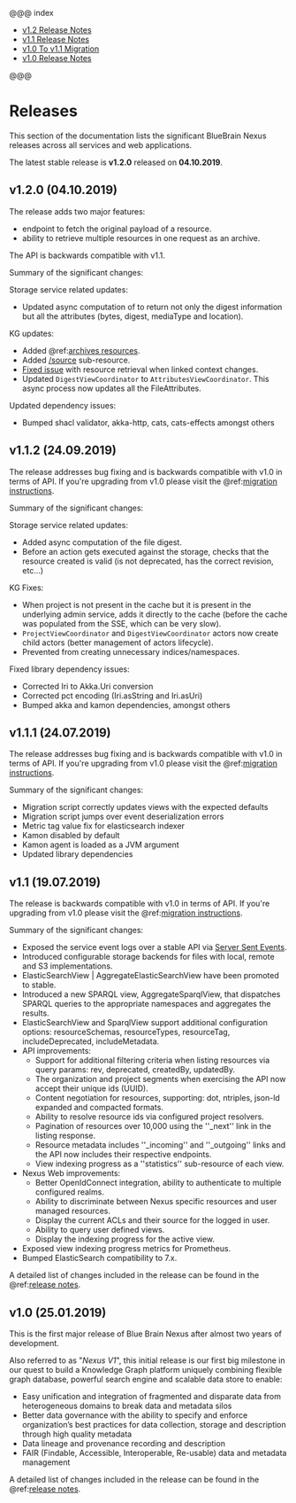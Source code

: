 @@@ index

* [v1.2 Release Notes](v1.2-release-notes.md)
* [v1.1 Release Notes](v1.1-release-notes.md)
* [v1.0 To v1.1 Migration](v1.0-to-v1.1-migration.md)
* [v1.0 Release Notes](v1.0-release-notes.md)

@@@

# Releases

This section of the documentation lists the significant BlueBrain Nexus releases across all services and web applications.

The latest stable release is **v1.2.0** released on **04.10.2019**.

## v1.2.0 (04.10.2019)

The release adds two major features:
 
- endpoint to fetch the original payload of a resource.
- ability to retrieve multiple resources in one request as an archive. 
 
The API is backwards compatible with v1.1.

Summary of the significant changes:

Storage service related updates:

* Updated async computation of to return not only the digest information but all the attributes (bytes, digest, mediaType and location).

KG updates:

* Added @ref:[archives resources](../api/current/kg/kg-archives-api.md).
* Added [/source](../api/current/kg/kg-resources-api.html#fetch-a-resource-original-payload) sub-resource.
* [Fixed issue](https://github.com/BlueBrain/nexus/issues/750) with resource retrieval when linked context changes.
* Updated `DigestViewCoordinator` to `AttributesViewCoordinator`. This async process now updates all the FileAttributes.

Updated dependency issues:

* Bumped shacl validator, akka-http, cats, cats-effects amongst others

## v1.1.2 (24.09.2019)

The release addresses bug fixing and is backwards compatible with v1.0 in terms of API. If you're upgrading from v1.0 please visit the
@ref:[migration instructions](v1.0-to-v1.1-migration.md).

Summary of the significant changes:

Storage service related updates:

* Added async computation of the file digest.
* Before an action gets executed against the storage, checks that the resource created is valid (is not deprecated, has the correct revision, etc...)

KG Fixes:

* When project is not present in the cache but it is present in the underlying admin service, adds it directly to the cache (before the cache was populated from the SSE, which can be very slow).
* `ProjectViewCoordinator` and `DigestViewCoordinator` actors now create child actors (better management of actors lifecycle).
* Prevented from creating unnecessary indices/namespaces.

Fixed library dependency issues:

* Corrected Iri to Akka.Uri conversion
* Corrected pct encoding (Iri.asString and Iri.asUri)
* Bumped akka and kamon dependencies, amongst others

## v1.1.1 (24.07.2019)

The release addresses bug fixing and is backwards compatible with v1.0 in terms of API. If you're upgrading from v1.0 please visit the
@ref:[migration instructions](v1.0-to-v1.1-migration.md).

Summary of the significant changes:

* Migration script correctly updates views with the expected defaults
* Migration script jumps over event deserialization errors
* Metric tag value fix for elasticsearch indexer
* Kamon disabled by default
* Kamon agent is loaded as a JVM argument
* Updated library dependencies

## v1.1 (19.07.2019)

The release is backwards compatible with v1.0 in terms of API. If you're upgrading from v1.0 please visit the
@ref:[migration instructions](v1.0-to-v1.1-migration.md).

Summary of the significant changes:

*   Exposed the service event logs over a stable API via [Server Sent Events](https://www.w3.org/TR/eventsource/).
*   Introduced configurable storage backends for files with local, remote and S3 implementations.
*   ElasticSearchView | AggregateElasticSearchView have been promoted to stable.
*   Introduced a new SPARQL view, AggregateSparqlView, that dispatches SPARQL queries to the appropriate namespaces and
    aggregates the results.
*   ElasticSearchView and SparqlView support additional configuration options: resourceSchemas, resourceTypes, resourceTag, includeDeprecated, includeMetadata.
*   API improvements:
    *   Support for additional filtering criteria when listing resources via query params: rev, deprecated, createdBy, updatedBy.
    *   The organization and project segments when exercising the API now accept their unique ids (UUID).
    *   Content negotiation for resources, supporting: dot, ntriples, json-ld expanded and compacted formats.
    *   Ability to resolve resource ids via configured project resolvers.
    *   Pagination of resources over 10,000 using the ''_next'' link in the listing response.
    *   Resource metadata includes ''_incoming'' and ''_outgoing'' links and the API now includes their respective endpoints.
    *   View indexing progress as a ''statistics'' sub-resource of each view.
*   Nexus Web improvements:
    *   Better OpenIdConnect integration, ability to authenticate to multiple configured realms.
    *   Ability to discriminate between Nexus specific resources and user managed resources.
    *   Display the current ACLs and their source for the logged in user.
    *   Ability to query user defined views.
    *   Display the indexing progress for the active view.
*   Exposed view indexing progress metrics for Prometheus.
*   Bumped ElasticSearch compatibility to 7.x.

A detailed list of changes included in the release can be found in the @ref:[release notes](v1.1-release-notes.md).

## v1.0 (25.01.2019)

This is the first major release of Blue Brain Nexus after almost two years of development.

Also referred to as "_Nexus V1_", this initial release is our first big milestone in our quest to build a Knowledge
Graph platform uniquely combining flexible graph database, powerful search engine and scalable data store to enable:

*   Easy unification and integration of fragmented and disparate data from heterogeneous domains to break data and
    metadata silos
*   Better data governance with the ability to specify and enforce organization’s best practices for data collection,
    storage and description through high quality metadata
*   Data lineage and provenance recording and description
*   FAIR (Findable, Accessible, Interoperable, Re-usable) data and metadata management

A detailed list of changes included in the release can be found in the @ref:[release notes](v1.0-release-notes.md).
